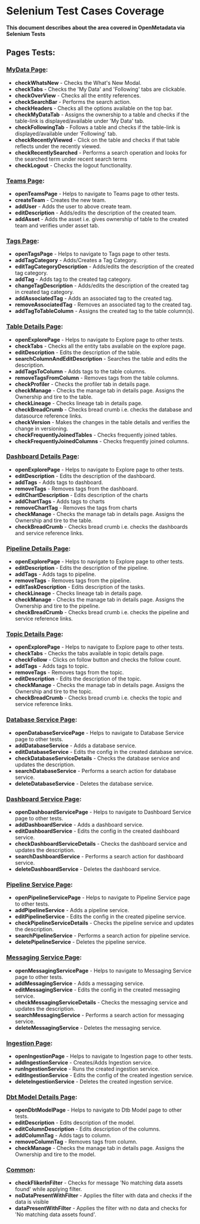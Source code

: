 # Selenium Test Cases Coverage

**This document describes about the area covered in OpenMetadata via Selenium Tests**

## Pages Tests:

### [MyData Page](https://github.com/open-metadata/OpenMetadata/blob/main/openmetadata-ui/src/test/java/org/openmetadata/catalog/selenium/pages/myData/MyDataPageTest.java):
* **checkWhatsNew** - Checks the What's New Modal.
* **checkTabs** - Checks the 'My Data' and 'Following' tabs are clickable.
* **checkOverView** - Checks all the entity references.
* **checkSearchBar** - Performs the search action.
* **checkHeaders** - Checks all the options available on the top bar.
* **checkMyDataTab** - Assigns the ownership to a table and checks if the table-link is displayed/available 
under 'My Data' tab.
* **checkFollowingTab** - Follows a table and checks if the table-link is displayed/available under 'Following' tab.
* **checkRecentlyViewed** - Click on the table and checks if that table reflects under the recently viewed.
* **checkRecentlySearched** - Performs a search operation and looks for the searched term under recent search terms
* **checkLogout** - Checks the logout functionality.

### [Teams Page](https://github.com/open-metadata/OpenMetadata/blob/main/openmetadata-ui/src/test/java/org/openmetadata/catalog/selenium/pages/teams/TeamsPageTest.java):
* **openTeamsPage** - Helps to navigate to Teams page to other tests.
* **createTeam** - Creates the new team.
* **addUser** - Adds the user to above create team.
* **editDescription** - Adds/edits the description of the created team.
* **addAsset** - Adds the asset i.e. gives ownership of table to the created team and verifies under asset tab.

### [Tags Page](https://github.com/open-metadata/OpenMetadata/blob/main/openmetadata-ui/src/test/java/org/openmetadata/catalog/selenium/pages/tags/TagsPageTest.java):
* **openTagsPage** - Helps to navigate to Tags page to other tests.
* **addTagCategory** - Adds/Creates a Tag Category.
* **editTagCategoryDescription** - Adds/edits the description of the created tag category.
* **addTag** - Adds tag to the created tag category.
* **changeTagDescription** - Adds/edits the description of the created tag in created tag category.
* **addAssociatedTag** - Adds an associated tag to the created tag.
* **removeAssociatedTag** - Removes an associated tag to the created tag.
* **addTagToTableColumn** - Assigns the created tag to the table column(s).

### [Table Details Page](https://github.com/open-metadata/OpenMetadata/blob/main/openmetadata-ui/src/test/java/org/openmetadata/catalog/selenium/pages/tableDetails/TableDetailsPageTest.java):
* **openExplorePage** - Helps to navigate to Explore page to other tests.
* **checkTabs** - Checks all the entity tabs available on the explore page.
* **editDescription** - Edits the description of the table.
* **searchColumnAndEditDescription** - Searches the table and edits the description.
* **addTagsToColumn** - Adds tags to the table columns.
* **removeTagsFromColumn** - Removes tags from the table columns.
* **checkProfiler** - Checks the profiler tab in details page.
* **checkManage** - Checks the manage tab in details page. Assigns the Ownership and tire to the table.
* **checkLineage** - Checks lineage tab in details page.
* **checkBreadCrumb** - Checks bread crumb i.e. checks the database and datasource reference links.
* **checkVersion** - Makes the changes in the table details and verifies the change in versioning.
* **checkFrequentlyJoinedTables** - Checks frequently joined tables.
* **checkFrequentlyJoinedColumns** - Checks frequently joined columns.

### [Dashboard Details Page](https://github.com/open-metadata/OpenMetadata/blob/main/openmetadata-ui/src/test/java/org/openmetadata/catalog/selenium/pages/dashboardDetails/DashboardDetailsPageTest.java):
* **openExplorePage** - Helps to navigate to Explore page to other tests.
* **editDescription** - Edits the description of the dashboard.
* **addTags** - Adds tags to dashboard.
* **removeTags** - Removes tags from the dashboard.
* **editChartDescription** - Edits description of the charts
* **addChartTags** - Adds tags to charts
* **removeChartTag** - Removes the tags from charts
* **checkManage** - Checks the manage tab in details page. Assigns the Ownership and tire to the table.
* **checkBreadCrumb** - Checks bread crumb i.e. checks the dashboards and service reference links.

### [Pipeline Details Page](https://github.com/open-metadata/OpenMetadata/blob/main/openmetadata-ui/src/test/java/org/openmetadata/catalog/selenium/pages/pipelineDetails/PipelineDetailsPageTest.java):
* **openExplorePage** - Helps to navigate to Explore page to other tests.
* **editDescription** - Edits the description of the pipeline.
* **addTags** - Adds tags to pipeline.
* **removeTags** - Removes tags from the pipeline.
* **editTaskDescription** - Edits description of the tasks.
* **checkLineage** - Checks lineage tab in details page.
* **checkManage** - Checks the manage tab in details page. Assigns the Ownership and tire to the pipeline.
* **checkBreadCrumb** - Checks bread crumb i.e. checks the pipeline and service reference links.

### [Topic Details Page](https://github.com/open-metadata/OpenMetadata/blob/main/openmetadata-ui/src/test/java/org/openmetadata/catalog/selenium/pages/topicDetails/TopicDetailsPageTest.java):
* **openExplorePage** - Helps to navigate to Explore page to other tests.
* **checkTabs** - Checks the tabs available in topic details page.
* **checkFollow** - Clicks on follow button and checks the follow count.
* **addTags** - Adds tags to topic.
* **removeTags** - Removes tags from the topic.
* **editDescription** - Edits the description of the topic.
* **checkManage** - Checks the manage tab in details page. Assigns the Ownership and tire to the topic.
* **checkBreadCrumb** - Checks bread crumb i.e. checks the topic and service reference links.

### [Database Service Page](https://github.com/open-metadata/OpenMetadata/blob/main/openmetadata-ui/src/test/java/org/openmetadata/catalog/selenium/pages/databaseService/DatabaseServicePageTest.java):
* **openDatabaseServicePage** - Helps to navigate to Database Service page to other tests.
* **addDatabaseService** - Adds a database service.
* **editDatabaseService** - Edits the config in the created database service.
* **checkDatabaseServiceDetails** - Checks the database service and updates the description.
* **searchDatabaseService** - Performs a search action for database service.
* **deleteDatabaseService** - Deletes the database service.

### [Dashboard Service Page](https://github.com/open-metadata/OpenMetadata/blob/main/openmetadata-ui/src/test/java/org/openmetadata/catalog/selenium/pages/dashboardService/DashboardServiceTestPage.java):
* **openDashboardServicePage** - Helps to navigate to Dashboard Service page to other tests.
* **addDashboardService** - Adds a dashboard service.
* **editDashboardService** - Edits the config in the created dashboard service.
* **checkDashboardServiceDetails** - Checks the dashboard service and updates the description.
* **searchDashboardService** - Performs a search action for dashboard service.
* **deleteDashboardService** - Deletes the dashboard service.

### [Pipeline Service Page](https://github.com/open-metadata/OpenMetadata/blob/main/openmetadata-ui/src/test/java/org/openmetadata/catalog/selenium/pages/pipelineService/PipelineServiceTestPage.java):
* **openPipelineServicePage** - Helps to navigate to Pipeline Service page to other tests.
* **addPipelineService** - Adds a pipeline service.
* **editPipelineService** - Edits the config in the created pipeline service.
* **checkPipelineServiceDetails** - Checks the pipeline service and updates the description.
* **searchPipelineService** - Performs a search action for pipeline service.
* **deletePipelineService** - Deletes the pipeline service.

### [Messaging Service Page](https://github.com/open-metadata/OpenMetadata/blob/main/openmetadata-ui/src/test/java/org/openmetadata/catalog/selenium/pages/messagingService/MessagingServicePageTest.java):
* **openMessagingServicePage** - Helps to navigate to Messaging Service page to other tests.
* **addMessagingService** - Adds a messaging service.
* **editMessagingService** - Edits the config in the created messaging service.
* **checkMessagingServiceDetails** - Checks the messaging service and updates the description.
* **searchMessagingService** - Performs a search action for messaging service.
* **deleteMessagingService** - Deletes the messaging service.

### [Ingestion Page](https://github.com/open-metadata/OpenMetadata/blob/main/openmetadata-ui/src/test/java/org/openmetadata/catalog/selenium/pages/ingestion/IngestionPageTest.java):
* **openIngestionPage** - Helps to navigate to Ingestion page to other tests.
* **addIngestionService** - Creates/Adds Ingestion service.
* **runIngestionService** - Runs the created ingestion service.
* **editIngestionService** - Edits the config of the created ingestion service.
* **deleteIngestionService** - Deletes the created ingestion service.

### [Dbt Model Details Page](https://github.com/open-metadata/OpenMetadata/blob/main/openmetadata-ui/src/test/java/org/openmetadata/catalog/selenium/pages/dbtModelDetails/DbtModelDetailsPageTest.java):
* **openDbtModelPage** - Helps to navigate to Dtb Model page to other tests.
* **editDescription** - Edits description of the model.
* **editColumnDescription** - Edits description of the columns.
* **addColumnTag** - Adds tags to column.
* **removeColumnTag** - Removes tags from column.
* **checkManage** - Checks the manage tab in details page. Assigns the Ownership and tire to the model.

### [Common](https://github.com/open-metadata/OpenMetadata/blob/main/openmetadata-ui/src/test/java/org/openmetadata/catalog/selenium/pages/common/PaginationAndFilterTest.java):
* **checkFlikerInFilter** - Checks for message 'No matching data assets found' while applying filter.
* **noDataPresentWithFilter** - Applies the filter with data and checks if the data is visible
* **dataPresentWithFilter** - Applies the filter with no data and checks for 'No matching data assets found'.